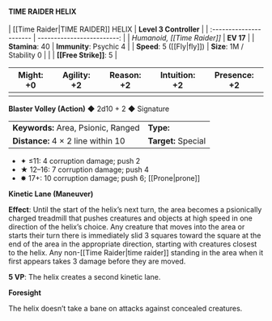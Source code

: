 #### TIME RAIDER HELIX

| [[Time Raider|TIME RAIDER]] HELIX       |     **Level 3 Controller** |
| :---------------------- | -------------------------: |
| *Humanoid, [[Time Raider]]* |                  **EV 17** |
| **Stamina**: 40         |    **Immunity**: Psychic 4 |
| **Speed**: 5 ([[Fly|fly]])      | **Size**: 1M / Stability 0 |
|                         |         **[[Free Strike]]**: 5 |

| **Might**: +0 | **Agility**: +2 | **Reason**: +2 | **Intuition**: +2 | **Presence**: +2 |
| ------------- | --------------- | -------------- | ----------------- | ---------------- |
|               |                 |                |                   |                  |

**Blaster Volley (Action)** ◆ 2d10 + 2 ◆ Signature

|                                     |                     |
| :---------------------------------- | :------------------ |
| **Keywords:** Area, Psionic, Ranged | **Type:**           |
| **Distance:** 4 × 2 line within 10  | **Target:** Special |

- ✦ ≤11: 4 corruption damage; push 2
- ★ 12–16: 7 corruption damage; push 4
- ✸ 17+: 10 corruption damage; push 6; [[Prone|prone]]

**Kinetic Lane (Maneuver)**

**Effect**: Until the start of the helix’s next turn, the area becomes a psionically charged treadmill that pushes creatures and objects at high speed in one direction of the helix’s choice. Any creature that moves into the area or starts their turn there is immediately slid 3 squares toward the square at the end of the area in the appropriate direction, starting with creatures closest to the helix. Any non-[[Time Raider|time raider]] standing in the area when it first appears takes 3 damage before they are moved.

**5 VP**: The helix creates a second kinetic lane.

**Foresight**

The helix doesn’t take a bane on attacks against concealed creatures.
